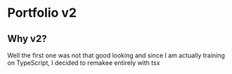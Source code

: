 # Portfolio v2

## Why v2?

Well the first one was not that good looking and since I am actually training on TypeScript,
I decided to remakee entirely with tsx
